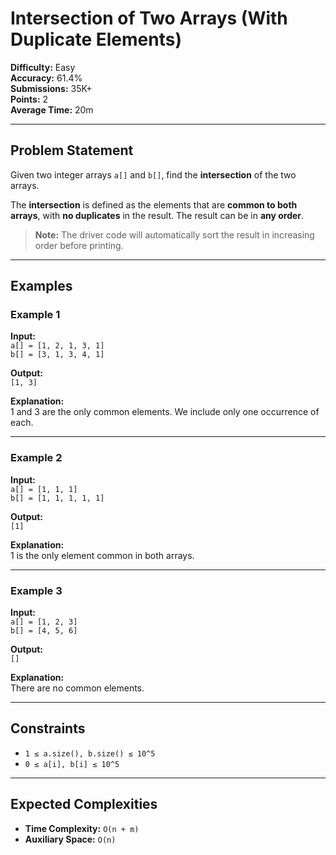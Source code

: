 # Intersection of Two Arrays (With Duplicate Elements)

**Difficulty:** Easy  
**Accuracy:** 61.4%  
**Submissions:** 35K+  
**Points:** 2  
**Average Time:** 20m

---

## Problem Statement

Given two integer arrays `a[]` and `b[]`, find the **intersection** of the two arrays.

The **intersection** is defined as the elements that are **common to both arrays**, with **no duplicates** in the result. The result can be in **any order**.

> **Note:** The driver code will automatically sort the result in increasing order before printing.

---

## Examples

### Example 1
**Input:**  
`a[] = [1, 2, 1, 3, 1]`  
`b[] = [3, 1, 3, 4, 1]`  

**Output:**  
`[1, 3]`  

**Explanation:**  
1 and 3 are the only common elements. We include only one occurrence of each.

---

### Example 2
**Input:**  
`a[] = [1, 1, 1]`  
`b[] = [1, 1, 1, 1, 1]`  

**Output:**  
`[1]`  

**Explanation:**  
1 is the only element common in both arrays.

---

### Example 3
**Input:**  
`a[] = [1, 2, 3]`  
`b[] = [4, 5, 6]`  

**Output:**  
`[]`  

**Explanation:**  
There are no common elements.

---

## Constraints

- `1 ≤ a.size(), b.size() ≤ 10^5`  
- `0 ≤ a[i], b[i] ≤ 10^5`

---

## Expected Complexities

- **Time Complexity:** `O(n + m)`  
- **Auxiliary Space:** `O(n)`
